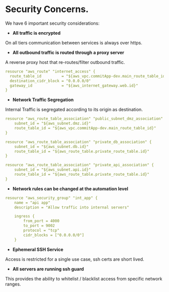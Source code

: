 # Security Concerns.


We have 6 important security considerations:

* **All traffic is encrypted**

On all tiers communication between services is always over https.

* **All outbound traffic is routed through a proxy server**

A reverse proxy host that re-routes/filter outbound traffic.

```yaml
resource "aws_route" "internet_access" {
  route_table_id         = "${aws_vpc.commitApp-dev.main_route_table_id}"
  destination_cidr_block = "0.0.0.0/0"
  gateway_id             = "${aws_internet_gateway.web.id}"
}
```

* **Network Traffic Segregation**

Internal Traffic is segregated according to its origin as destination.

```yaml
resource "aws_route_table_association" "public_subnet_dmz_association" {
    subnet_id = "${aws_subnet.dmz.id}"
    route_table_id = "${aws_vpc.commitApp-dev.main_route_table_id}"
}

resource "aws_route_table_association" "private_db_association" {
    subnet_id = "${aws_subnet.db.id}"
    route_table_id = "${aws_route_table.private_route_table.id}"
}

resource "aws_route_table_association" "private_api_association" {
    subnet_id = "${aws_subnet.api.id}"
    route_table_id = "${aws_route_table.private_route_table.id}"
}
```

* **Network rules can be changed at the automation level**

```yaml
resource "aws_security_group" "int_app" {
	name = "api app"
	description = "Allow traffic into internal servers"

	ingress {
		from_port = 4000
		to_port = 9002
		protocol = "tcp"
		cidr_blocks = ["0.0.0.0/0"]
	}
```

* **Ephemeral SSH Service**

Access is restricted for a single use case, ssh certs are short lived.

* **All servers are running ssh guard**

This provides the ability to whitelist / blacklist access from specific network ranges.
